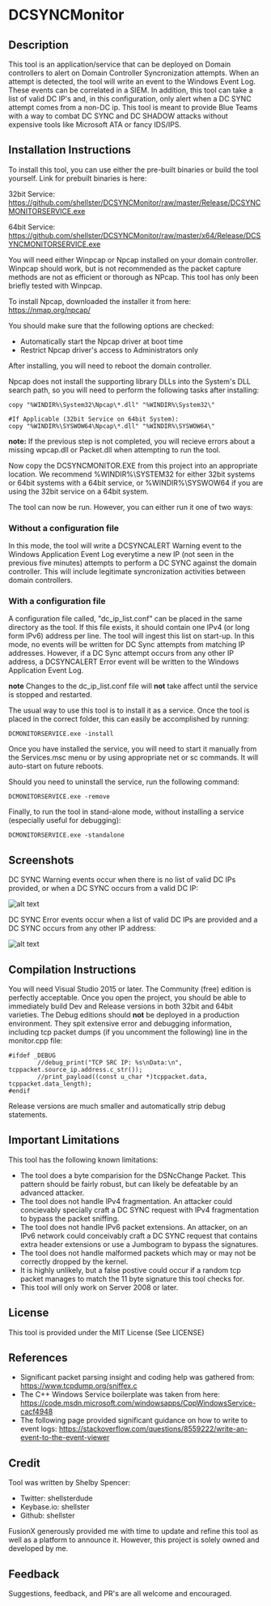 DCSYNCMonitor
=============

Description
-----------

This tool is an application/service that can be deployed on Domain controllers
to alert on Domain Controller Syncronization attempts. When an attempt is detected,
the tool will write an event to the Windows Event Log.  These events can be
correlated in a SIEM.  In addition, this tool can take a list of valid DC IP's
and, in this configuration, only alert when a DC SYNC attempt comes from a non-DC
ip. This tool is meant to provide Blue Teams with a way to combat DC SYNC and 
DC SHADOW attacks without expensive tools like Microsoft ATA or fancy IDS/IPS.

Installation Instructions
-------------------------

To install this tool, you can use either the pre-built binaries or build the tool
yourself. Link for prebuilt binaries is here:

32bit Service: https://github.com/shellster/DCSYNCMonitor/raw/master/Release/DCSYNCMONITORSERVICE.exe

64bit Service: https://github.com/shellster/DCSYNCMonitor/raw/master/x64/Release/DCSYNCMONITORSERVICE.exe

You will need either Winpcap or Npcap installed on your domain controller. Winpcap
should work, but is not recommended as the packet capture methods are not as efficient
or thorough as NPcap.  This tool has only been briefly tested with Winpcap.

To install Npcap, downloaded the installer it from here: https://nmap.org/npcap/

You should make sure that the following options are checked:

* Automatically start the Npcap driver at boot time
* Restrict Npcap driver's access to Administrators only

After installing, you will need to reboot the domain controller.

Npcap does not install the supporting library DLLs into the System's DLL search
path, so you will need to perform the following tasks after installing:

```
copy "%WINDIR%\System32\Npcap\*.dll" "%WINDIR%\System32\"

#If Applicable (32bit Service on 64bit System):
copy "%WINDIR%\SYSWOW64\Npcap\*.dll" "%WINDIR%\SYSWOW64\"
```

**note:** If the previous step is not completed, you will recieve errors about
a missing wpcap.dll or Packet.dll when attempting to run the tool.

Now copy the DCSYNCMONITOR.EXE from this project into an appropriate location.
We recommend %WINDIR%\SYSTEM32 for either 32bit systems or 64bit systems with a
64bit service, or %WINDIR%\SYSWOW64 if you are using the 32bit service on a 64bit
system.


The tool can now be run. However, you can either run it one of two ways:

### Without a configuration file

In this mode, the tool will write a DCSYNCALERT Warning event to the Windows 
Application Event Log everytime a new IP (not seen in the previous five minutes)
attempts to perform a DC SYNC against the domain controller. This will include 
legitimate syncronization activities between domain controllers.

### With a configuration file

A configuration file called, "dc_ip_list.conf" can be placed in the same directory
as the tool. If this file exists, it should contain one IPv4 (or long form IPv6) 
address per line. The tool will ingest this list on start-up. In this mode, no
events will be written for DC Sync attempts from matching IP addresses.  However,
if a DC Sync attempt occurs from any other IP address, a DCSYNCALERT Error event 
will be written to the Windows Application Event Log.

**note** Changes to the dc_ip_list.conf file will **not** take affect until the
service is stopped and restarted.

The usual way to use this tool is to install it as a service.  Once the tool is 
placed in the correct folder, this can easily be accomplished by running:

```
DCMONITORSERVICE.exe -install
```

Once you have installed the service, you will need to start it manually from the
Services.msc menu or by using appropriate net or sc commands. It will auto-start on future 
reboots.

Should you need to uninstall the service, run the following command:

```
DCMONITORSERVICE.exe -remove
```

Finally, to run the tool in stand-alone mode, without installing a service 
(especially useful for debugging):

```
DCMONITORSERVICE.exe -standalone
```

Screenshots
-----------

DC SYNC Warning events occur when there is no list of valid DC IPs provided, or 
when a DC SYNC occurs from a valid DC IP:

![alt text](https://raw.githubusercontent.com/shellster/DCSYNCMonitor/master/images/warn_dcsync.png "DCSYNC Warning Event Example")

DC SYNC Error events occur when a list of valid DC IPs are provided and a DC SYNC
occurs from any other IP address:

![alt text](https://raw.githubusercontent.com/shellster/DCSYNCMonitor/master/images/error_dcsync.png "DCSYNC Error Event Example")


Compilation Instructions
------------------------

You will need Visual Studio 2015 or later.  The Community (free) edition is perfectly 
acceptable. Once you open the project, you should be able to immediately build
Dev and Release versions in both 32bit and 64bit varieties. The Debug editions
should **not** be deployed in a production environment. They spit extensive error
and debugging information, including tcp packet dumps (if you uncomment the 
following) line in the monitor.cpp file:

```
#ifdef _DEBUG
		//debug_print("TCP SRC IP: %s\nData:\n", tcppacket.source_ip.address.c_str());
		//print_payload((const u_char *)tcppacket.data, tcppacket.data_length);
#endif
```

Release versions are much smaller and automatically strip debug statements.

Important Limitations
---------------------

This tool has the following known limitations:

* The tool does a byte comparision for the DSNcChange Packet.  This pattern should be fairly robust, but can likely be defeatable by an advanced attacker.
* The tool does not handle IPv4 fragmentation. An attacker could concievably specially craft a DC SYNC request with IPv4 fragmentation to bypass the packet sniffing.
* The tool does not handle IPv6 packet extensions. An attacker, on an IPv6 network could conceivably craft a DC SYNC request that contains extra header extensions or use a Jumbogram to bypass the signatures.
* The tool does not handle malformed packets which may or may not be correctly dropped by the kernel.
* It is highly unlikely, but a false postive could occur if a random tcp packet manages to match the 11 byte signature this tool checks for.
* This tool will only work on Server 2008 or later.

License
-------
This tool is provided under the MIT License (See LICENSE)

References
----------
* Significant packet parsing insight and coding help was gathered from: https://www.tcpdump.org/sniffex.c
* The C++ Windows Service boilerplate was taken from here: https://code.msdn.microsoft.com/windowsapps/CppWindowsService-cacf4948
* The following page provided significant guidance on how to write to event logs: https://stackoverflow.com/questions/8559222/write-an-event-to-the-event-viewer
 
Credit
------
Tool was written by Shelby Spencer:
* Twitter: shellsterdude
* Keybase.io: shellster
* Github: shellster


FusionX generously provided me with time to update and refine this tool as well
as a platform to announce it. However, this project is solely owned and developed by me.

Feedback
--------

Suggestions, feedback, and PR's are all welcome and encouraged. 
